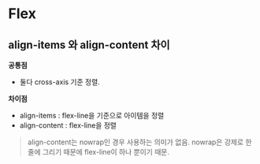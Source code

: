 # Flex

## align-items 와 align-content 차이

**공통점**

- 둘다 cross-axis 기준 정렬.

**차이점**

- align-items : flex-line을 기준으로 아이템을 정렬
- align-content : flex-line을 정렬

> align-content는 nowrap인 경우 사용하는 의미가 없음. nowrap은 강제로 한 줄에 그리기 때문에 flex-line이 하나 뿐이기 때문.

